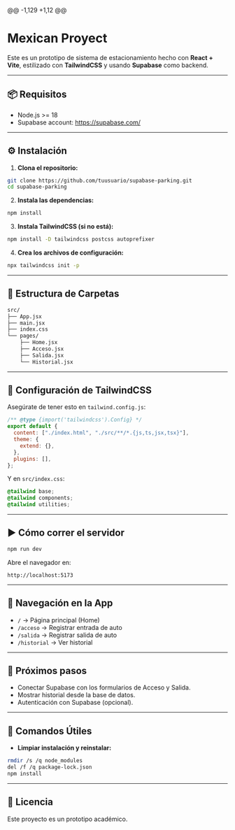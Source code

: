 @@ -1,129 +1,12 @@

# Mexican Proyect

Este es un prototipo de sistema de estacionamiento hecho con **React + Vite**, estilizado con **TailwindCSS** y usando **Supabase** como backend.

---

## 📦 Requisitos

- Node.js >= 18
- Supabase account: https://supabase.com/

---

## ⚙️ Instalación

1. **Clona el repositorio:**

```bash
git clone https://github.com/tuusuario/supabase-parking.git
cd supabase-parking
```

2. **Instala las dependencias:**

```bash
npm install
```

3. **Instala TailwindCSS (si no está):**

```bash
npm install -D tailwindcss postcss autoprefixer
```

4. **Crea los archivos de configuración:**

```bash
npx tailwindcss init -p
```

---

## 📁 Estructura de Carpetas

```txt
src/
├── App.jsx
├── main.jsx
├── index.css
└── pages/
    ├── Home.jsx
    ├── Acceso.jsx
    ├── Salida.jsx
    └── Historial.jsx
```

---

## 🎨 Configuración de TailwindCSS

Asegúrate de tener esto en `tailwind.config.js`:

```js
/** @type {import('tailwindcss').Config} */
export default {
  content: ["./index.html", "./src/**/*.{js,ts,jsx,tsx}"],
  theme: {
    extend: {},
  },
  plugins: [],
};
```

Y en `src/index.css`:

```css
@tailwind base;
@tailwind components;
@tailwind utilities;
```

---

## ▶️ Cómo correr el servidor

```bash
npm run dev
```

Abre el navegador en:

```
http://localhost:5173
```

---

## 🔗 Navegación en la App

- `/` → Página principal (Home)
- `/acceso` → Registrar entrada de auto
- `/salida` → Registrar salida de auto
- `/historial` → Ver historial

---

## 🚀 Próximos pasos

- Conectar Supabase con los formularios de Acceso y Salida.
- Mostrar historial desde la base de datos.
- Autenticación con Supabase (opcional).

---

## 🧪 Comandos Útiles

- **Limpiar instalación y reinstalar:**

```bash
rmdir /s /q node_modules
del /f /q package-lock.json
npm install
```

---

## 📄 Licencia

Este proyecto es un prototipo académico.
